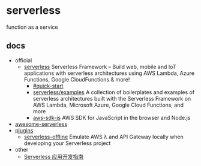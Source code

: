 # serverless

function as a service

## docs

- official
  - [serverless](https://github.com/serverless/serverless) Serverless Framework – Build web, mobile and IoT applications with serverless architectures using AWS Lambda, Azure Functions, Google CloudFunctions & more!
    - [#quick-start](https://github.com/serverless/serverless#quick-start)
    - [serverless/examples](https://github.com/serverless/examples)  A collection of boilerplates and examples of serverless architectures built with the Serverless Framework on AWS Lambda, Microsoft Azure, Google Cloud Functions, and more
    - [aws-sdk-js](https://github.com/aws/aws-sdk-js) AWS SDK for JavaScript in the browser and Node.js
- [awesome-serverless](https://github.com/anaibol/awesome-serverless)
- [plugins](https://github.com/serverless/plugins)
  - [serverless-offline](https://github.com/dherault/serverless-offline) Emulate AWS λ and API Gateway locally when developing your Serverless project
- other
  - [Serverless 应用开发指南](https://serverless.ink/#serverless-dynamodb-%E9%83%A8%E7%BD%B2)
